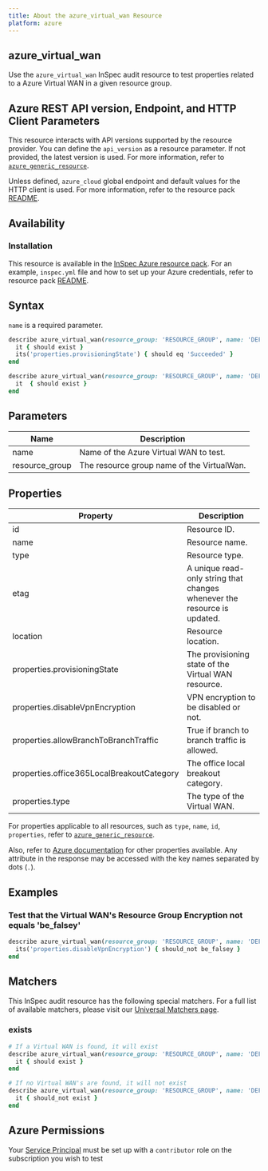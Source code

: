 ```yaml
---
title: About the azure_virtual_wan Resource
platform: azure
---
```


## azure_virtual_wan

Use the `azure_virtual_wan` InSpec audit resource to test properties related to a Azure Virtual WAN in a given resource group.

## Azure REST API version, Endpoint, and HTTP Client Parameters

This resource interacts with API versions supported by the resource provider. You can define the `api_version` as a resource parameter. If not provided, the latest version is used. For more information, refer to [`azure_generic_resource`](azure_generic_resource.md).

Unless defined, `azure_cloud` global endpoint and default values for the HTTP client is used. For more information, refer to the resource pack [README](../../README.md).

## Availability

### Installation

This resource is available in the [InSpec Azure resource pack](https://github.com/inspec/inspec-azure). For an example, `inspec.yml` file and how to set up your Azure credentials, refer to resource pack [README](../../README.md#Service-Principal).

## Syntax

`name` is a required parameter.

```ruby
describe azure_virtual_wan(resource_group: 'RESOURCE_GROUP', name: 'DEFAULT_WAN') do
  it { should exist }
  its('properties.provisioningState') { should eq 'Succeeded' }
end
```

```ruby
describe azure_virtual_wan(resource_group: 'RESOURCE_GROUP', name: 'DEFAULT_WAN') do
  it  { should exist }
end
```

## Parameters

| Name           | Description                                                                      |
|----------------|----------------------------------------------------------------------------------|
| name           | Name of the Azure Virtual WAN to test.                                            |
| resource_group | The resource group name of the VirtualWan.                                       |

## Properties

| Property                      | Description                                                       |
|-------------------------------|-------------------------------------------------------------------|
| id                            | Resource ID.                                                      |
| name                          | Resource name.                                                    |
| type                          | Resource type.                                                    |
| etag                          | A unique read-only string that changes whenever the resource is updated. |
| location                      | Resource location.                                                |
| properties.provisioningState  | The provisioning state of the Virtual WAN resource.               |
| properties.disableVpnEncryption| VPN encryption to be disabled or not.                            |
| properties.allowBranchToBranchTraffic   | True if branch to branch traffic is allowed.            |
| properties.office365LocalBreakoutCategory| The office local breakout category.                    |
| properties.type               | The type of the Virtual WAN.                                      |

For properties applicable to all resources, such as `type`, `name`, `id`, `properties`, refer to [`azure_generic_resource`](azure_generic_resource.md#properties).

Also, refer to [Azure documentation](https://docs.microsoft.com/en-us/rest/api/virtualwan/virtual-wans/get) for other properties available.
Any attribute in the response may be accessed with the key names separated by dots (`.`).

## Examples

### Test that the Virtual WAN's Resource Group Encryption not equals 'be_falsey'

```ruby
describe azure_virtual_wan(resource_group: 'RESOURCE_GROUP', name: 'DEFAULT_WAN') do
  its('properties.disableVpnEncryption') { should_not be_falsey }
end
```

## Matchers

This InSpec audit resource has the following special matchers. For a full list of available matchers, please visit our [Universal Matchers page](/inspec/matchers/).

### exists

```ruby
# If a Virtual WAN is found, it will exist
describe azure_virtual_wan(resource_group: 'RESOURCE_GROUP', name: 'DEFAULT_WAN') do
  it { should exist }
end

# If no Virtual WAN's are found, it will not exist
describe azure_virtual_wan(resource_group: 'RESOURCE_GROUP', name: 'DEFAULT_WAN') do
  it { should_not exist }
end
```

## Azure Permissions

Your [Service Principal](https://docs.microsoft.com/en-us/azure/azure-resource-manager/resource-group-create-service-principal-portal) must be set up with a `contributor` role on the subscription you wish to test

